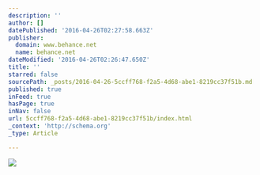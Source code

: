 ```yaml
---
description: ''
author: []
datePublished: '2016-04-26T02:27:58.663Z'
publisher:
  domain: www.behance.net
  name: behance.net
dateModified: '2016-04-26T02:26:47.650Z'
title: ''
starred: false
sourcePath: _posts/2016-04-26-5ccff768-f2a5-4d68-abe1-8219cc37f51b.md
published: true
inFeed: true
hasPage: true
inNav: false
url: 5ccff768-f2a5-4d68-abe1-8219cc37f51b/index.html
_context: 'http://schema.org'
_type: Article

---
```

![](https://mir-s3-cdn-cf.behance.net/project_modules/disp/2f27fc7837563.560b8717d76d0.jpg)